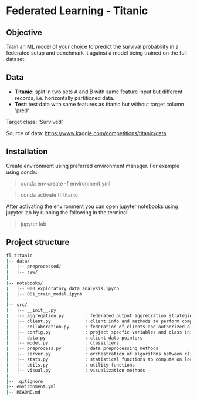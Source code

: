 # Federated Learning - Titanic

## Objective
Train an ML model of your choice to predict the survival probability in a federated setup and benchmark it against a model being trained on the full dataset.

## Data
- **Titanic**: split in two sets A and B with same feature input but different records, i.e. horizontally partitioned data.
- **Test**: test data with same features as titanic but without target column 'pred'

Target class: 'Survived'

Source of data: https://www.kaggle.com/competitions/titanic/data

## Installation
Create environment using preferred environment manager. For example using conda:
> conda env create -f environment.yml

> conda activate fl_titanic

After activating the environment you can open jupyter notebooks using jupyter lab by running the following in the terminal:
> jupyter lab

## Project structure
```bash
fl_titanic
|-- data/ 
|	|-- preprocessed/
|	|-- raw/	
|								
|-- notebooks/											
|	|-- 000_exploratory_data_analysis.ipynb				
|	|-- 001_train_model.ipynb							
|
|-- src/											    
|	|-- __init__.py
|	|-- aggregation.py    	  : federated output aggregration strategies       
|	|-- client.py             : client info and methods to perform computations on client data    
|	|-- collaboration.py      : federation of clients and authorized algorithms                                   
|	|-- config.py             : project specfic variables and class instances
|	|-- data.py           	  : client data pointers
|	|-- model.py          	  : classifiers       
|	|-- preprocess.py         : data preprocessing methods
|	|-- server.py         	  : orchestration of algorithms between clients 
|	|-- stats.py          	  : statistical functions to compute on local data                      
|	|-- utils.py              : utility functions                                    
|	|-- visual.py             : visualization methods                                    
|
|-- .gitignore                                  
|-- environment.yml										
|-- README.md
```